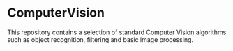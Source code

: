 # ComputerVision
This repository contains a selection of standard Computer Vision algorithms such as object recognition, filtering and basic image processing.
